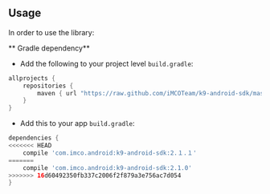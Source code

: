 Usage
-----

In order to use the library:

** Gradle dependency** 

  -  Add the following to your project level `build.gradle`:
 
```gradle
allprojects {
	repositories {
		maven { url "https://raw.github.com/iMCOTeam/k9-android-sdk/master" }
	}
}
```
  -  Add this to your app `build.gradle`:
 
```gradle
dependencies {
<<<<<<< HEAD
	compile 'com.imco.android:k9-android-sdk:2.１.１'
=======
	compile 'com.imco.android:k9-android-sdk:2.1.0'
>>>>>>> 16d60492350fb337c2006f2f879a3e756ac7d054
}
```
